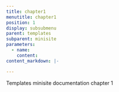 ```yaml
---
title: chapter1
menutitle: chapter1
position: 1
display: subsubmenu
parent: templates
subparent: minisite
parameters:
  - name:
    content:
content_markdown: |-

---
```


 Templates minisite documentation chapter 1